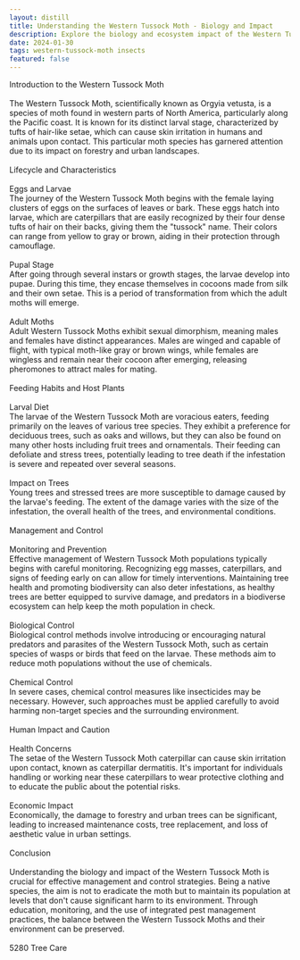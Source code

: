 ```yaml
---
layout: distill
title: Understanding the Western Tussock Moth - Biology and Impact
description: Explore the biology and ecosystem impact of the Western Tussock Moth.
date: 2024-01-30
tags: western-tussock-moth insects
featured: false
---
```


Introduction to the Western Tussock Moth<br /><br />The Western Tussock Moth, scientifically known as Orgyia vetusta, is a species of moth found in western parts of North America, particularly along the Pacific coast. It is known for its distinct larval stage, characterized by tufts of hair-like setae, which can cause skin irritation in humans and animals upon contact. This particular moth species has garnered attention due to its impact on forestry and urban landscapes.<br /><br />Lifecycle and Characteristics<br /><br />Eggs and Larvae<br />The journey of the Western Tussock Moth begins with the female laying clusters of eggs on the surfaces of leaves or bark. These eggs hatch into larvae, which are caterpillars that are easily recognized by their four dense tufts of hair on their backs, giving them the "tussock" name. Their colors can range from yellow to gray or brown, aiding in their protection through camouflage.<br /><br />Pupal Stage<br />After going through several instars or growth stages, the larvae develop into pupae. During this time, they encase themselves in cocoons made from silk and their own setae. This is a period of transformation from which the adult moths will emerge.<br /><br />Adult Moths<br />Adult Western Tussock Moths exhibit sexual dimorphism, meaning males and females have distinct appearances. Males are winged and capable of flight, with typical moth-like gray or brown wings, while females are wingless and remain near their cocoon after emerging, releasing pheromones to attract males for mating.<br /><br />Feeding Habits and Host Plants<br /><br />Larval Diet<br />The larvae of the Western Tussock Moth are voracious eaters, feeding primarily on the leaves of various tree species. They exhibit a preference for deciduous trees, such as oaks and willows, but they can also be found on many other hosts including fruit trees and ornamentals. Their feeding can defoliate and stress trees, potentially leading to tree death if the infestation is severe and repeated over several seasons.<br /><br />Impact on Trees<br />Young trees and stressed trees are more susceptible to damage caused by the larvae's feeding. The extent of the damage varies with the size of the infestation, the overall health of the trees, and environmental conditions.<br /><br />Management and Control<br /><br />Monitoring and Prevention<br />Effective management of Western Tussock Moth populations typically begins with careful monitoring. Recognizing egg masses, caterpillars, and signs of feeding early on can allow for timely interventions. Maintaining tree health and promoting biodiversity can also deter infestations, as healthy trees are better equipped to survive damage, and predators in a biodiverse ecosystem can help keep the moth population in check.<br /><br />Biological Control<br />Biological control methods involve introducing or encouraging natural predators and parasites of the Western Tussock Moth, such as certain species of wasps or birds that feed on the larvae. These methods aim to reduce moth populations without the use of chemicals.<br /><br />Chemical Control<br />In severe cases, chemical control measures like insecticides may be necessary. However, such approaches must be applied carefully to avoid harming non-target species and the surrounding environment.<br /><br />Human Impact and Caution<br /><br />Health Concerns<br />The setae of the Western Tussock Moth caterpillar can cause skin irritation upon contact, known as caterpillar dermatitis. It's important for individuals handling or working near these caterpillars to wear protective clothing and to educate the public about the potential risks.<br /><br />Economic Impact<br />Economically, the damage to forestry and urban trees can be significant, leading to increased maintenance costs, tree replacement, and loss of aesthetic value in urban settings.<br /><br />Conclusion<br /><br />Understanding the biology and impact of the Western Tussock Moth is crucial for effective management and control strategies. Being a native species, the aim is not to eradicate the moth but to maintain its population at levels that don't cause significant harm to its environment. Through education, monitoring, and the use of integrated pest management practices, the balance between the Western Tussock Moths and their environment can be preserved.<br /><br />5280 Tree Care
